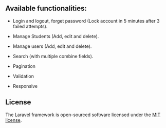 ## Available functionalities:

+ Login and logout, forget password  (Lock account in 5 minutes after 3 failed attempts).

+ Manage Students (Add, edit and delete).

+ Manage users (Add, edit and delete).

+ Search (with multiple combine fields).

+ Pagination

+ Validation

+ Responsive


## License

The Laravel framework is open-sourced software licensed under the [MIT license](http://opensource.org/licenses/MIT).
